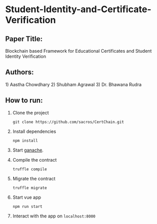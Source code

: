 # Student-Identity-and-Certificate-Verification

<h2>Paper Title:</h2>
Blockchain based Framework for Educational Certificates and Student Identity Verification

<h2>Authors:</h2>
1) Aastha Chowdhary
2) Shubham Agrawal
3) Dr. Bhawana Rudra

<h2>How to run:</h2>

1. Clone the project

    `git clone https://github.com/sacros/CertChain.git`

2. Install dependencies

    `npm install`

3. Start [ganache](http://truffleframework.com/ganache/).

4. Compile the contract

    `truffle compile `

5. Migrate the contract

    `truffle migrate`

6. Start vue app

    `npm run start`

7. Interact with the app on `localhost:8000`
